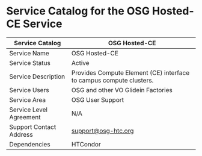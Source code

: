 # Service Catalog for the OSG Hosted-CE Service

| Service Catalog     | OSG Hosted-CE | 
|---------------------|-------------|
| Service Name        | OSG Hosted-CE | 
| Service Status      | Active      |
| Service Description | Provides Compute Element (CE) interface to campus compute clusters. |
| Service Users       | OSG and other VO Glidein Factories |
| Service Area        | OSG User Support |
| Service Level Agreement | N/A | 
| Support Contact Address | support@osg-htc.org | 
| Dependencies | HTCondor |
